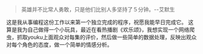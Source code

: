 > 英雄并不比常人勇敢，只是他们比别人多坚持了５分钟。--艾默生

这是我从事编程这份工作以来第一个独立完成的程序，祝愿我能早日完成它。
这算是我为自己做得一个小玩具，最近在看热播剧《欢乐颂》，我想实现一个网络爬虫，抓取youku上面观众对每集的评价，然后做一些简单的数据处理，反映出观众对每个角色的态度，做一个简单的情感分析。
